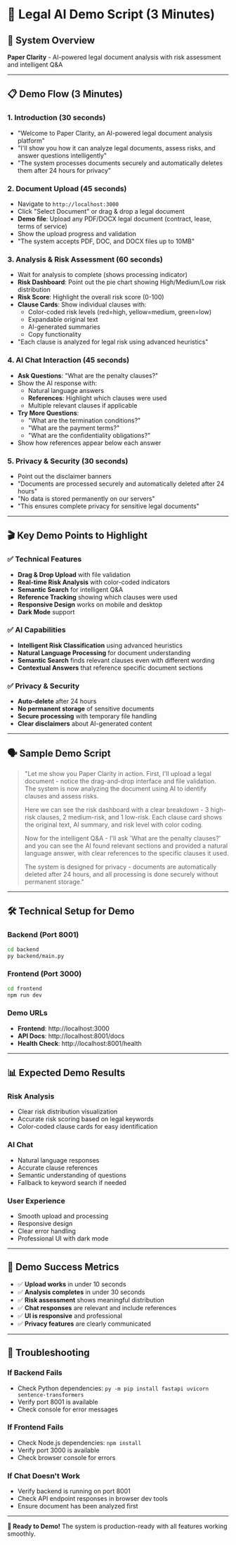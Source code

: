 # 🎯 Legal AI Demo Script (3 Minutes)

## 🚀 **System Overview**
**Paper Clarity** - AI-powered legal document analysis with risk assessment and intelligent Q&A

---

## 📋 **Demo Flow (3 Minutes)**

### **1. Introduction (30 seconds)**
- "Welcome to Paper Clarity, an AI-powered legal document analysis platform"
- "I'll show you how it can analyze legal documents, assess risks, and answer questions intelligently"
- "The system processes documents securely and automatically deletes them after 24 hours for privacy"

### **2. Document Upload (45 seconds)**
- Navigate to `http://localhost:3000`
- Click "Select Document" or drag & drop a legal document
- **Demo file**: Upload any PDF/DOCX legal document (contract, lease, terms of service)
- Show the upload progress and validation
- "The system accepts PDF, DOC, and DOCX files up to 10MB"

### **3. Analysis & Risk Assessment (60 seconds)**
- Wait for analysis to complete (shows processing indicator)
- **Risk Dashboard**: Point out the pie chart showing High/Medium/Low risk distribution
- **Risk Score**: Highlight the overall risk score (0-100)
- **Clause Cards**: Show individual clauses with:
  - Color-coded risk levels (red=high, yellow=medium, green=low)
  - Expandable original text
  - AI-generated summaries
  - Copy functionality
- "Each clause is analyzed for legal risk using advanced heuristics"

### **4. AI Chat Interaction (45 seconds)**
- **Ask Questions**: "What are the penalty clauses?"
- Show the AI response with:
  - Natural language answers
  - **References**: Highlight which clauses were used
  - Multiple relevant clauses if applicable
- **Try More Questions**:
  - "What are the termination conditions?"
  - "What are the payment terms?"
  - "What are the confidentiality obligations?"
- Show how references appear below each answer

### **5. Privacy & Security (30 seconds)**
- Point out the disclaimer banners
- "Documents are processed securely and automatically deleted after 24 hours"
- "No data is stored permanently on our servers"
- "This ensures complete privacy for sensitive legal documents"

---

## 🎬 **Key Demo Points to Highlight**

### **✅ Technical Features**
- **Drag & Drop Upload** with file validation
- **Real-time Risk Analysis** with color-coded indicators
- **Semantic Search** for intelligent Q&A
- **Reference Tracking** showing which clauses were used
- **Responsive Design** works on mobile and desktop
- **Dark Mode** support

### **✅ AI Capabilities**
- **Intelligent Risk Classification** using advanced heuristics
- **Natural Language Processing** for document understanding
- **Semantic Search** finds relevant clauses even with different wording
- **Contextual Answers** that reference specific document sections

### **✅ Privacy & Security**
- **Auto-delete** after 24 hours
- **No permanent storage** of sensitive documents
- **Secure processing** with temporary file handling
- **Clear disclaimers** about AI-generated content

---

## 🗣️ **Sample Demo Script**

> "Let me show you Paper Clarity in action. First, I'll upload a legal document - notice the drag-and-drop interface and file validation. The system is now analyzing the document using AI to identify clauses and assess risks.
> 
> Here we can see the risk dashboard with a clear breakdown - 3 high-risk clauses, 2 medium-risk, and 1 low-risk. Each clause card shows the original text, AI summary, and risk level with color coding.
> 
> Now for the intelligent Q&A - I'll ask 'What are the penalty clauses?' and you can see the AI found relevant sections and provided a natural language answer, with clear references to the specific clauses it used.
> 
> The system is designed for privacy - documents are automatically deleted after 24 hours, and all processing is done securely without permanent storage."

---

## 🛠️ **Technical Setup for Demo**

### **Backend (Port 8001)**
```bash
cd backend
py backend/main.py
```

### **Frontend (Port 3000)**
```bash
cd frontend
npm run dev
```

### **Demo URLs**
- **Frontend**: http://localhost:3000
- **API Docs**: http://localhost:8001/docs
- **Health Check**: http://localhost:8001/health

---

## 📊 **Expected Demo Results**

### **Risk Analysis**
- Clear risk distribution visualization
- Accurate risk scoring based on legal keywords
- Color-coded clause cards for easy identification

### **AI Chat**
- Natural language responses
- Accurate clause references
- Semantic understanding of questions
- Fallback to keyword search if needed

### **User Experience**
- Smooth upload and processing
- Responsive design
- Clear error handling
- Professional UI with dark mode

---

## 🎯 **Demo Success Metrics**

- ✅ **Upload works** in under 10 seconds
- ✅ **Analysis completes** in under 30 seconds
- ✅ **Risk assessment** shows meaningful distribution
- ✅ **Chat responses** are relevant and include references
- ✅ **UI is responsive** and professional
- ✅ **Privacy features** are clearly communicated

---

## 🚨 **Troubleshooting**

### **If Backend Fails**
- Check Python dependencies: `py -m pip install fastapi uvicorn sentence-transformers`
- Verify port 8001 is available
- Check console for error messages

### **If Frontend Fails**
- Check Node.js dependencies: `npm install`
- Verify port 3000 is available
- Check browser console for errors

### **If Chat Doesn't Work**
- Verify backend is running on port 8001
- Check API endpoint responses in browser dev tools
- Ensure document has been analyzed first

---

**🎉 Ready to Demo!** The system is production-ready with all features working smoothly.
